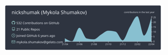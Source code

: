 [![](https://raw.githubusercontent.com/nickshumak/nickshumak/master/profile-summary-card-output/nord_dark/0-profile-details.svg)](https://github.com/vn7n24fzkq/github-profile-summary-cards)
